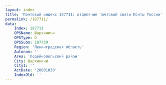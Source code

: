 ```yaml
---
layout: index
title: 'Почтовый индекс 187711: отделение почтовой связи Почты России'
permalink: /187711/
data:
    Index: 187711
    OPSName: Шархиничи
    OPSType: О
    OPSSubm: 187739
    Region: 'Ленинградская область'
    Autonom: ''
    Area: 'Лодейнопольский район'
    City: Шархиничи
    City1: ''
    ActDate: '20001030'
    IndexOld: ''
---
```

